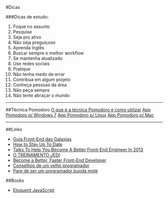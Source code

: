 #Dicas

###Dicas de estudo:

1. Foque no assunto
2. Pesquise
3. Seja pro ativo
4. Não seja preguiçoso
5. Aprenda Inglês
6. Buscar sempre o melhor workflow
7. Se mantenha atualizado
8. Use redes sociais
9. Pratique
10. Não tenha medo de errar
11. Contribua em algum projeto
12. Conheça pessoas da área
13. Não peça sempre
14. Não tente abraçar o mundo

---
##Técnica Pomodoro
[O que é a técnica Pomodoro e como utilizar](http://vidaorganizada.com/organizacao-pessoal/o-que-e-a-tecnica-pomodoro-e-como-utilizar/)
[App Pomodoro p/ Windows 7](http://www.pomodoroapp.com/help/pomodoro-timer-for-windows-7/)
[App Pomodoro p/ Linux](http://www.junauza.com/2013/08/5-pomodoro-apps-for-linux-users.html)
[App Pomodoro p/ Mac](http://blog.equanimity.nl/blog/2014/05/08/5-great-pomodoro-apps-for-mac/)

---

##Links

* [Guia Front-End das Galaxias](http://pt.slideshare.net/davidsonfellipe/guia-do-front-end-das-galaxias)
* [How to Stay Up To Date](https://speakerdeck.com/chriscoyier/how-to-stay-up-to-date-on-web-technology)
* [Talks To Help You Become A Better Front-End Engineer In 2013](http://www.smashingmagazine.com/2012/12/22/talks-to-help-you-become-a-better-front-end-engineer-in-2013/)
* [O TREINAMENTO JEDI](http://www.vitorbritto.com.br/blog/the-book-is-on-the-table/)
* [Become a Better, Faster Front-End Developer](http://webdesign.tutsplus.com/articles/become-a-better-faster-front-end-developer--webdesign-12695)
* [Conselhos de um velho programador](https://medium.com/@davitferreira/conselhos-de-um-velho-programador-antissocial-e-ranzinza-3b32f7ba4561)
* [Pare de ser um programador bunda mole](https://speakerdeck.com/tupy/pare-de-ser-um-programador-bunda-mole)

##Books
* [Eloquent JavaScript](http://eloquentjavascript.net/)
